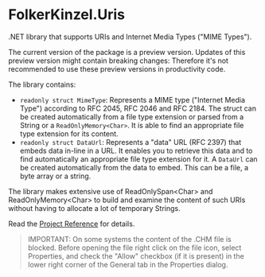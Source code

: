 # FolkerKinzel.Uris
.NET library that supports URIs and Internet Media Types ("MIME Types"). 

The current version of the package is a preview version. Updates of this preview version might contain breaking changes: Therefore it's not recommended to use these preview versions in productivity code.

The library contains:
* `readonly struct MimeType`: Represents a MIME type ("Internet Media Type") according to RFC 2045, RFC 2046 and RFC 2184. The struct can be created automatically from a file type extension or parsed from a String or a `ReadOnlyMemory<Char>`. It is able to find an appropriate file type extension for its content.
* `readonly struct DataUrl`: Represents a "data" URL (RFC 2397) that embeds data in-line in a URL. It enables you to retrieve this data and to find automatically an appropriate file type extension for it. A `DataUrl` can be created automatically from the data to embed. This can be a file, a byte array or a string. 

The library makes extensive use of ReadOnlySpan&lt;Char&gt; and ReadOnlyMemory&lt;Char&gt; to build and examine the content of such URIs without having to allocate a lot of temporary Strings.

Read the [Project Reference](https://github.com/FolkerKinzel/Uris/blob/master/ProjectReference/1.0.0-alpha1/FolkerKinzel.Uris.Reference.en.chm) for details.

> IMPORTANT: On some systems the content of the .CHM file is blocked. Before opening the file right click on the file icon, select Properties, and check the "Allow" checkbox (if it is present) in the lower right corner of the General tab in the Properties dialog.


